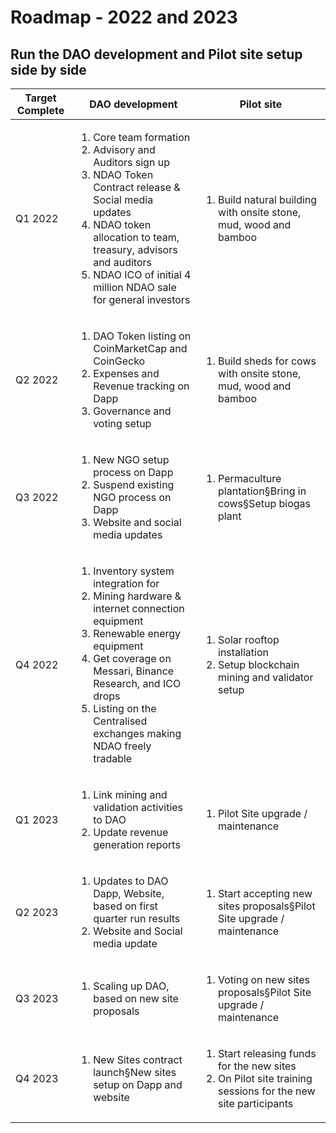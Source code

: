# Roadmap - 2022 and 2023

## Run the DAO development and Pilot site setup side by side



| Target Complete | DAO development                                                                                                                                                                                                                                                                              | Pilot site                                                                                                                      |
| --------------- | -------------------------------------------------------------------------------------------------------------------------------------------------------------------------------------------------------------------------------------------------------------------------------------------- | ------------------------------------------------------------------------------------------------------------------------------- |
| Q1 2022         | <ol><li>Core team formation</li><li>Advisory and Auditors sign up</li><li>NDAO Token Contract release &#x26; Social media updates</li><li>NDAO token allocation to  team, treasury, advisors and auditors</li><li>NDAO ICO of initial 4 million NDAO sale for general investors</li></ol>    | <ol><li>Build natural building with onsite stone, mud, wood and bamboo</li></ol>                                                |
| Q2 2022         | <ol><li>DAO Token listing on CoinMarketCap and CoinGecko</li><li>Expenses and Revenue tracking on Dapp</li><li>Governance and voting setup</li></ol>                                                                                                                                         | <ol><li>Build sheds for cows with onsite stone, mud, wood and bamboo</li></ol>                                                  |
| Q3 2022         | <ol><li>New NGO setup process on Dapp</li><li>Suspend existing NGO process on Dapp</li><li>Website and social media updates</li></ol>                                                                                                                                                        | <ol><li>Permaculture plantation§Bring in cows§Setup biogas plant</li></ol>                                                      |
| Q4 2022         | <ol><li>Inventory system integration for</li><li>Mining hardware &#x26; internet connection equipment</li><li>Renewable energy equipment</li><li>Get coverage on Messari, Binance Research, and ICO drops</li><li>Listing on the Centralised exchanges making NDAO freely tradable</li></ol> | <ol><li>Solar rooftop installation</li><li>Setup blockchain mining and validator setup</li></ol>                                |
| Q1 2023         | <ol><li>Link mining and validation activities to DAO</li><li>Update revenue generation reports</li></ol>                                                                                                                                                                                     | <ol><li>Pilot Site upgrade / maintenance</li></ol>                                                                              |
| Q2 2023         | <ol><li>Updates to DAO Dapp, Website, based on first quarter run results</li><li>Website and Social media update</li></ol>                                                                                                                                                                   | <ol><li>Start accepting new sites proposals§Pilot Site upgrade / maintenance</li></ol>                                          |
| Q3 2023         | <ol><li>Scaling up DAO, based on new site proposals</li></ol>                                                                                                                                                                                                                                | <ol><li>Voting on new sites proposals§Pilot Site upgrade / maintenance</li></ol>                                                |
| Q4 2023         | <ol><li>New Sites contract launch§New sites setup on Dapp and website</li></ol>                                                                                                                                                                                                              | <ol><li>Start releasing funds for the new sites</li><li>On Pilot site training sessions for the new site participants</li></ol> |
